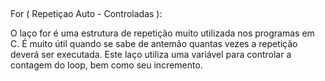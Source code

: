 ##
For ( Repetiçao Auto - Controladas ):

O laço for é uma estrutura de repetição muito utilizada nos programas em C. É muito útil quando se sabe de antemão quantas vezes a repetição deverá ser executada. Este laço utiliza uma variável para controlar a contagem do loop, bem como seu incremento.
##
